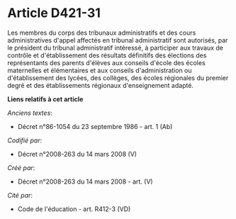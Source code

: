 # Article D421-31

Les membres du corps des tribunaux administratifs et des cours administratives d'appel affectés en tribunal administratif
sont autorisés, par le président du tribunal administratif intéressé, à participer aux travaux de contrôle et d'établissement
des résultats définitifs des élections des représentants des parents d'élèves aux conseils d'école des écoles maternelles et
élémentaires et aux conseils d'administration ou d'établissement des lycées, des collèges, des écoles régionales du premier
degré et des établissements régionaux d'enseignement adapté.

**Liens relatifs à cet article**

_Anciens textes_:

  - Décret n°86-1054 du 23 septembre 1986 - art. 1 (Ab)

_Codifié par_:

  - Décret n°2008-263 du 14 mars 2008 (V)

_Créé par_:

  - Décret n°2008-263 du 14 mars 2008 - art. (V)

_Cité par_:

  - Code de l'éducation - art. R412-3 (VD)
